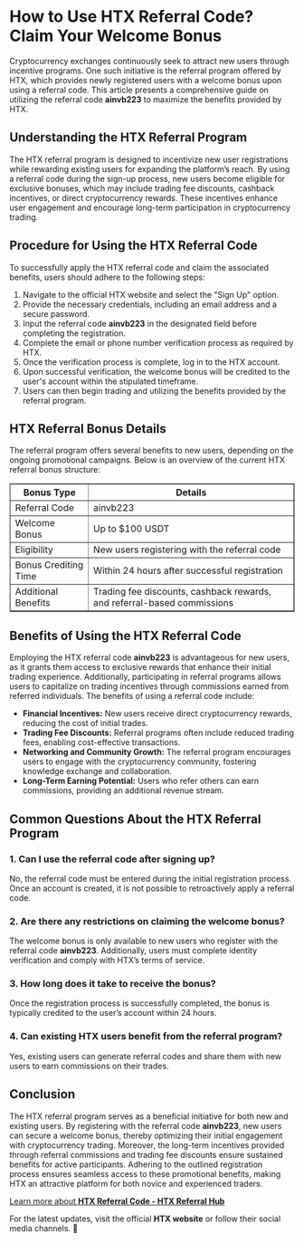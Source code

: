 <h1>How to Use HTX Referral Code? Claim Your Welcome Bonus</h1>

<p>
  Cryptocurrency exchanges continuously seek to attract new users through
  incentive programs. One such initiative is the referral program offered by
  HTX, which provides newly registered users with a welcome bonus upon using a
  referral code. This article presents a comprehensive guide on utilizing the
  referral code <strong>ainvb223</strong> to maximize the benefits provided by
  HTX.
</p>

<h2>Understanding the HTX Referral Program</h2>
<p>
  The HTX referral program is designed to incentivize new user registrations
  while rewarding existing users for expanding the platform’s reach. By using a
  referral code during the sign-up process, new users become eligible for
  exclusive bonuses, which may include trading fee discounts, cashback
  incentives, or direct cryptocurrency rewards. These incentives enhance user
  engagement and encourage long-term participation in cryptocurrency trading.
</p>

<h2>Procedure for Using the HTX Referral Code</h2>
<p>
  To successfully apply the HTX referral code and claim the associated benefits,
  users should adhere to the following steps:
</p>
<ol>
  <li>Navigate to the official HTX website and select the "Sign Up" option.</li>
  <li>
    Provide the necessary credentials, including an email address and a secure
    password.
  </li>
  <li>
    Input the referral code <strong>ainvb223</strong> in the designated field
    before completing the registration.
  </li>
  <li>
    Complete the email or phone number verification process as required by HTX.
  </li>
  <li>Once the verification process is complete, log in to the HTX account.</li>
  <li>
    Upon successful verification, the welcome bonus will be credited to the
    user's account within the stipulated timeframe.
  </li>
  <li>
    Users can then begin trading and utilizing the benefits provided by the
    referral program.
  </li>
</ol>

<h2>HTX Referral Bonus Details</h2>
<p>
  The referral program offers several benefits to new users, depending on the
  ongoing promotional campaigns. Below is an overview of the current HTX
  referral bonus structure:
</p>
<table border="1" cellspacing="0" cellpadding="5">
  <tr>
    <th>Bonus Type</th>
    <th>Details</th>
  </tr>
  <tr>
    <td>Referral Code</td>
    <td>ainvb223</td>
  </tr>
  <tr>
    <td>Welcome Bonus</td>
    <td>Up to $100 USDT</td>
  </tr>
  <tr>
    <td>Eligibility</td>
    <td>New users registering with the referral code</td>
  </tr>
  <tr>
    <td>Bonus Crediting Time</td>
    <td>Within 24 hours after successful registration</td>
  </tr>
  <tr>
    <td>Additional Benefits</td>
    <td>
      Trading fee discounts, cashback rewards, and referral-based commissions
    </td>
  </tr>
</table>

<h2>Benefits of Using the HTX Referral Code</h2>
<p>
  Employing the HTX referral code <strong>ainvb223</strong> is advantageous for
  new users, as it grants them access to exclusive rewards that enhance their
  initial trading experience. Additionally, participating in referral programs
  allows users to capitalize on trading incentives through commissions earned
  from referred individuals. The benefits of using a referral code include:
</p>
<ul>
  <li>
    <strong>Financial Incentives:</strong> New users receive direct
    cryptocurrency rewards, reducing the cost of initial trades.
  </li>
  <li>
    <strong>Trading Fee Discounts:</strong> Referral programs often include
    reduced trading fees, enabling cost-effective transactions.
  </li>
  <li>
    <strong>Networking and Community Growth:</strong> The referral program
    encourages users to engage with the cryptocurrency community, fostering
    knowledge exchange and collaboration.
  </li>
  <li>
    <strong>Long-Term Earning Potential:</strong> Users who refer others can
    earn commissions, providing an additional revenue stream.
  </li>
</ul>

<h2>Common Questions About the HTX Referral Program</h2>
<h3>1. Can I use the referral code after signing up?</h3>
<p>
  No, the referral code must be entered during the initial registration process.
  Once an account is created, it is not possible to retroactively apply a
  referral code.
</p>

<h3>2. Are there any restrictions on claiming the welcome bonus?</h3>
<p>
  The welcome bonus is only available to new users who register with the
  referral code <strong>ainvb223</strong>. Additionally, users must complete
  identity verification and comply with HTX’s terms of service.
</p>

<h3>3. How long does it take to receive the bonus?</h3>
<p>
  Once the registration process is successfully completed, the bonus is
  typically credited to the user’s account within 24 hours.
</p>

<h3>4. Can existing HTX users benefit from the referral program?</h3>
<p>
  Yes, existing users can generate referral codes and share them with new users
  to earn commissions on their trades.
</p>

<h2>Conclusion</h2>
<p>
  The HTX referral program serves as a beneficial initiative for both new and
  existing users. By registering with the referral code
  <strong>ainvb223</strong>, new users can secure a welcome bonus, thereby
  optimizing their initial engagement with cryptocurrency trading. Moreover, the
  long-term incentives provided through referral commissions and trading fee
  discounts ensure sustained benefits for active participants. Adhering to the
  outlined registration process ensures seamless access to these promotional
  benefits, making HTX an attractive platform for both novice and experienced
  traders.
</p>

<a href="https://github.com/CryptoReferralHub/HTX-Referral-Hub" class="signup-link" target="_blank">
        Learn more about <strong>HTX Referral Code - HTX Referral Hub</strong>
  <i class="fas fa-user-plus"></i>
</a>

<p>
  For the latest updates, visit the official <strong>HTX website</strong> or
  follow their social media channels. 🚀
</p>
